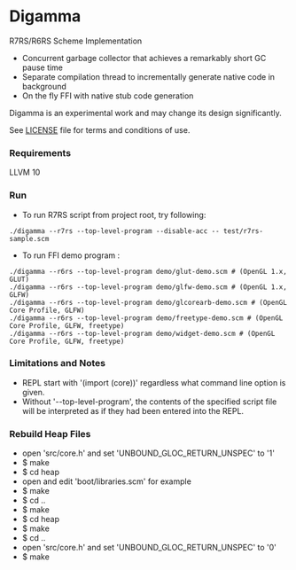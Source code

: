 # Digamma

R7RS/R6RS Scheme Implementation

- Concurrent garbage collector that achieves a remarkably short GC pause time
- Separate compilation thread to incrementally generate native code in background
- On the fly FFI with native stub code generation

Digamma is an experimental work and may change its design significantly.

See [LICENSE](https://github.com/fujita-y/digamma/blob/master/LICENSE) file for terms and conditions of use.

### Requirements

LLVM 10

### Run

* To run R7RS script from project root, try following:
```
./digamma --r7rs --top-level-program --disable-acc -- test/r7rs-sample.scm
```

* To run FFI demo program :
```
./digamma --r6rs --top-level-program demo/glut-demo.scm # (OpenGL 1.x, GLUT)
./digamma --r6rs --top-level-program demo/glfw-demo.scm # (OpenGL 1.x, GLFW)
./digamma --r6rs --top-level-program demo/glcorearb-demo.scm # (OpenGL Core Profile, GLFW)
./digamma --r6rs --top-level-program demo/freetype-demo.scm # (OpenGL Core Profile, GLFW, freetype)
./digamma --r6rs --top-level-program demo/widget-demo.scm # (OpenGL Core Profile, GLFW, freetype)
```

### Limitations and Notes

* REPL start with '(import (core))' regardless what command line option is given.
* Without '--top-level-program', the contents of the specified script file will be interpreted as if they had been entered into the REPL.

### Rebuild Heap Files

* open 'src/core.h' and set 'UNBOUND_GLOC_RETURN_UNSPEC' to '1'
* $ make
* $ cd heap
* open and edit 'boot/libraries.scm' for example
* $ make
* $ cd ..
* $ make
* $ cd heap
* $ make
* $ cd ..
* open 'src/core.h' and set 'UNBOUND_GLOC_RETURN_UNSPEC' to '0'
* $ make

